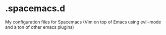 # .spacemacs.d

My configuration files for Spacemacs (Vim on top of Emacs using evil-mode and a ton of other emacs plugins)
